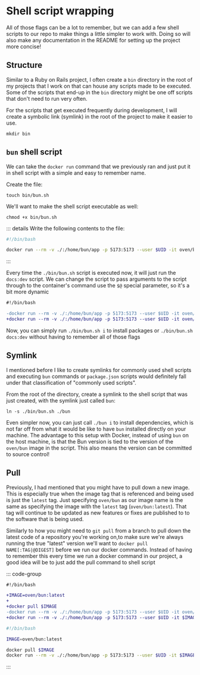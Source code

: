 # Shell script wrapping

All of those flags can be a lot to remember, but we can add a few shell scripts to our repo to make things a little simpler to work with. Doing so will also make any documentation in the README for setting up the project more concise!

## Structure

Similar to a Ruby on Rails project, I often create a `bin` directory in the root of my projects that I work on that can house any scripts made to be executed. Some of the scripts that end-up in the `bin` directory might be one off scripts that don't need to run very often.

For the scripts that get executed frequently during development, I will create a symbolic link (symlink) in the root of the project to make it easier to use.

```shell
mkdir bin
```

## `bun` shell script

We can take the `docker run` command that we previously ran and just put it in shell script with a simple and easy to remember name.

Create the file:

```shell
touch bin/bun.sh
```

We'll want to make the shell script executable as well:

```shell
chmod +x bin/bun.sh
```

::: details Write the following contents to the file:

```bash
#!/bin/bash

docker run --rm -v ./:/home/bun/app -p 5173:5173 --user $UID -it oven/bun docs:dev

```

:::

Every time the `./bin/bun.sh` script is executed now, it will just run the `docs:dev` script. We can change the script to pass arguments to the script through to the container's command use the `$@` special parameter, so it's a bit more dynamic

```diff
#!/bin/bash

-docker run --rm -v ./:/home/bun/app -p 5173:5173 --user $UID -it oven/bun docs:dev
+docker run --rm -v ./:/home/bun/app -p 5173:5173 --user $UID -it oven/bun $@

```

Now, you can simply run `./bin/bun.sh i` to install packages or `./bin/bun.sh docs:dev` without having to remember all of those flags

## Symlink

I mentioned before I like to create symlinks for commonly used shell scripts and executing `bun` commands or `package.json` scripts would definitely fall under that classification of "commonly used scripts".

From the root of the directory, create a symlink to the shell script that was just created, with the symlink just called `bun`:

```shell
ln -s ./bin/bun.sh ./bun
```

Even simpler now, you can just call `./bun i` to install dependencies, which is not far off from what it would be like to have `bun` installed directly on your machine. The advantage to this setup with Docker, instead of using `bun` on the host machine, is that the Bun version is tied to the version of the `oven/bun` image in the script. This also means the version can be committed to source control!

## Pull

Previously, I had mentioned that you might have to pull down a new image. This is especially true when the image tag that is referenced and being used is just the `latest` tag. Just specifying `oven/bun` as our image name is the same as specifying the image with the `latest` tag (`oven/bun:latest`). That tag will continue to be updated as new features or fixes are published to to the software that is being used.

Similarly to how you might need to `git pull` from a branch to pull down the latest code of a repository you're working on,to make sure we're always running the true "latest" version we'll want to `docker pull NAME[:TAG|@DIGEST]` before we run our docker commands. Instead of having to remember this every time we run a docker command in our project, a good idea will be to just add the pull command to shell script

::: code-group

```diff
#!/bin/bash

+IMAGE=oven/bun:latest
+
+docker pull $IMAGE
-docker run --rm -v ./:/home/bun/app -p 5173:5173 --user $UID -it oven/bun docs:dev
+docker run --rm -v ./:/home/bun/app -p 5173:5173 --user $UID -it $IMAGE $@

```

```bash
#!/bin/bash

IMAGE=oven/bun:latest

docker pull $IMAGE
docker run --rm -v ./:/home/bun/app -p 5173:5173 --user $UID -it $IMAGE $@
```

:::
